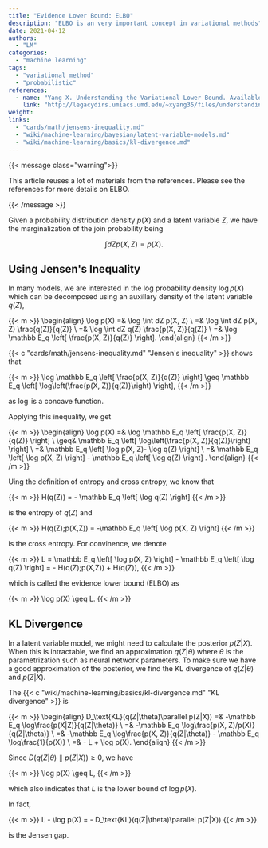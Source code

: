 ```yaml
---
title: "Evidence Lower Bound: ELBO"
description: "ELBO is an very important concept in variational methods"
date: 2021-04-12
authors:
  - "LM"
categories:
  - "machine learning"
tags:
  - "variational method"
  - "probabilistic"
references:
  - name: "Yang X. Understanding the Variational Lower Bound. Available: http://legacydirs.umiacs.umd.edu/~xyang35/files/understanding-variational-lower.pdf"
    link: "http://legacydirs.umiacs.umd.edu/~xyang35/files/understanding-variational-lower.pdf"
weight:
links:
  - "cards/math/jensens-inequality.md"
  - "wiki/machine-learning/bayesian/latent-variable-models.md"
  - "wiki/machine-learning/basics/kl-divergence.md"
---
```


{{< message class="warning">}}

This article reuses a lot of materials from the references. Please see the references for more details on ELBO.

{{< /message >}}

Given a probability distribution density $p(X)$ and a latent variable $Z$, we have the marginalization of the join probability being

$$
\int dZ p(X, Z) = p(X).
$$

## Using Jensen's Inequality

In many models, we are interested in the log probability density $\log p(X)$ which can be decomposed using an auxillary density of the latent variable $q(Z)$,

{{< m >}}
\begin{align}
\log p(X) =& \log \int dZ p(X, Z) \\
=& \log \int dZ p(X, Z) \frac{q(Z)}{q(Z)} \\
=& \log \int dZ q(Z) \frac{p(X, Z)}{q(Z)} \\
=& \log \mathbb E_q \left[ \frac{p(X, Z)}{q(Z)} \right].
\end{align}
{{< /m >}}

{{< c "cards/math/jensens-inequality.md" "Jensen's inequality" >}} shows that

{{< m >}}
\log \mathbb E_q \left[ \frac{p(X, Z)}{q(Z)} \right] \geq  \mathbb E_q \left[ \log\left(\frac{p(X, Z)}{q(Z)}\right) \right],
{{< /m >}}

as $\log$ is a concave function.

Applying this inequality, we get

{{< m >}}
\begin{align}
\log p(X) =& \log \mathbb E_q \left[ \frac{p(X, Z)}{q(Z)} \right] \\
\geq&  \mathbb E_q \left[ \log\left(\frac{p(X, Z)}{q(Z)}\right) \right] \\
=& \mathbb E_q \left[ \log p(X, Z)- \log q(Z) \right] \\
=& \mathbb E_q \left[ \log p(X, Z) \right] - \mathbb E_q \left[ \log q(Z) \right] .
\end{align}
{{< /m >}}

Uing the definition of entropy and cross entropy, we know that

{{< m >}}
H(q(Z)) = - \mathbb E_q \left[ \log q(Z) \right]
{{< /m >}}

is the entropy of $q(Z)$ and

{{< m >}}
H(q(Z);p(X,Z)) = -\mathbb E_q \left[ \log p(X, Z) \right]
{{< /m >}}

is the cross entropy. For convinence, we denote

{{< m >}}
L = \mathbb E_q \left[ \log p(X, Z) \right] - \mathbb E_q \left[ \log q(Z) \right] = - H(q(Z);p(X,Z)) + H(q(Z)),
{{< /m >}}

which is called the evidence lower bound (ELBO) as

{{< m >}}
\log p(X) \geq L.
{{< /m >}}

## KL Divergence

In a latent variable model, we might need to calculate the posterior $p(Z|X)$. When this is intractable, we find an approximation $q(Z|\theta)$ where $\theta$ is the parametrization such as neural network parameters. To make sure we have a good approximation of the posterior, we find the KL divergence of $q(Z|\theta)$ and $p(Z|X)$.

The {{< c "wiki/machine-learning/basics/kl-divergence.md" "KL divergence" >}} is

{{< m >}}
\begin{align}
D_\text{KL}(q(Z|\theta)\parallel p(Z|X)) =& -\mathbb E_q \log\frac{p(X|Z)}{q(Z|\theta)} \\
=& -\mathbb E_q \log\frac{p(X, Z)/p(X)}{q(Z|\theta)} \\
=& -\mathbb E_q \log\frac{p(X, Z)}{q(Z|\theta)} - \mathbb E_q \log\frac{1}{p(X)} \\
=& - L + \log p(X).
\end{align}
{{< /m >}}

Since $D(q(Z|\theta)\parallel p(Z|X))\geq 0$, we have

{{< m >}}
\log p(X) \geq L,
{{< /m >}}

which also indicates that $L$ is the lower bound of $\log p(X)$.

In fact,

{{< m >}}
L - \log p(X) = - D_\text{KL}(q(Z|\theta)\parallel p(Z|X))
{{< /m >}}

is the Jensen gap.